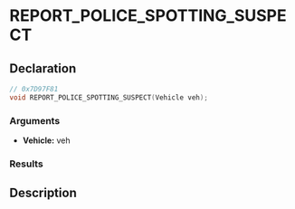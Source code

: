 # REPORT_POLICE_SPOTTING_SUSPECT

## Declaration
```cpp
// 0x7D97F81
void REPORT_POLICE_SPOTTING_SUSPECT(Vehicle veh);
```

### Arguments
- **Vehicle:** veh

### Results

## Description
